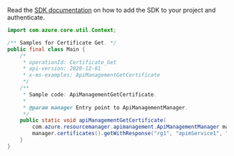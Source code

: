 Read the [SDK documentation](https://github.com/Azure/azure-sdk-for-java/blob/azure-resourcemanager-apimanagement_1.0.0-beta.2/sdk/apimanagement/azure-resourcemanager-apimanagement/README.md) on how to add the SDK to your project and authenticate.

```java
import com.azure.core.util.Context;

/** Samples for Certificate Get. */
public final class Main {
    /*
     * operationId: Certificate_Get
     * api-version: 2020-12-01
     * x-ms-examples: ApiManagementGetCertificate
     */
    /**
     * Sample code: ApiManagementGetCertificate.
     *
     * @param manager Entry point to ApiManagementManager.
     */
    public static void apiManagementGetCertificate(
        com.azure.resourcemanager.apimanagement.ApiManagementManager manager) {
        manager.certificates().getWithResponse("rg1", "apimService1", "templateCert1", Context.NONE);
    }
}
```
